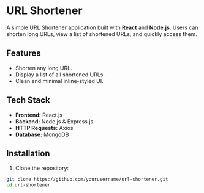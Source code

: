 # URL Shortener

A simple URL Shortener application built with **React** and **Node.js**. Users can shorten long URLs, view a list of shortened URLs, and quickly access them.  

## Features

- Shorten any long URL.
- Display a list of all shortened URLs.
- Clean and minimal inline-styled UI.

## Tech Stack

- **Frontend:** React.js  
- **Backend:** Node.js & Express.js  
- **HTTP Requests:** Axios  
- **Database:** MongoDB  

## Installation

1. Clone the repository:

```bash
git clone https://github.com/yourusername/url-shortener.git
cd url-shortener
